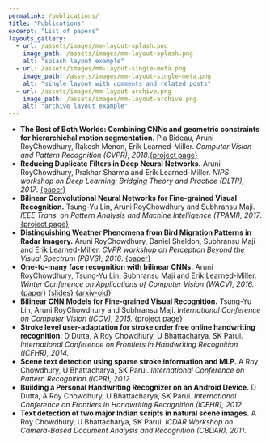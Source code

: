 ```yaml
---
permalink: /publications/
title: "Publications"
excerpt: "List of papers"
layouts_gallery:
  - url: /assets/images/mm-layout-splash.png
    image_path: /assets/images/mm-layout-splash.png
    alt: "splash layout example"
  - url: /assets/images/mm-layout-single-meta.png
    image_path: /assets/images/mm-layout-single-meta.png
    alt: "single layout with comments and related posts"
  - url: /assets/images/mm-layout-archive.png
    image_path: /assets/images/mm-layout-archive.png
    alt: "archive layout example"
---
```


* **The Best of Both Worlds: Combining CNNs and geometric constraints for hierarchichal motion segmentation.** Pia Bideau, Aruni RoyChowdhury, Rakesh Menon, Erik Learned-Miller. *Computer Vision and Pattern Recognition (CVPR), 2018*.[{project page}](http://vis-www.cs.umass.edu/motionSegmentation/website_CVPR18/index.html)
* **Reducing Duplicate Filters in Deep Neural Networks.** Aruni RoyChowdhury, Prakhar Sharma and Erik Learned-Miller. *NIPS workshop on Deep Learning: Bridging Theory and Practice (DLTP), 2017*. [{paper}](http://people.cs.umass.edu/~arunirc/downloads/pubs/redundant_filter_dltp2017.pdf)
* **Bilinear Convolutional Neural Networks for Fine-grained Visual Recognition.** Tsung-Yu Lin, Aruni RoyChowdhury and Subhransu Maji. *IEEE Trans. on Pattern Analysis and Machine Intelligence (TPAMI), 2017*. [{project page}](http://vis-www.cs.umass.edu/bcnn/) 
* **Distinguishing Weather Phenomena from Bird Migration Patterns in Radar Imagery.** Aruni RoyChowdhury, Daniel Sheldon, Subhransu Maji and Erik Learned-Miller. *CVPR workshop on Perception Beyond the Visual Spectrum (PBVS), 2016*. [{paper}](http://people.cs.umass.edu/~arunirc/downloads/pubs/cnn_radar_pbvs16.pdf)
* **One-to-many face recognition with bilinear CNNs.** Aruni RoyChowdhury, Tsung-Yu Lin, Subhransu Maji and Erik Learned-Miller. *Winter Conference on Applications of Computer Vision (WACV), 2016.* [{paper}](http://people.cs.umass.edu/~arunirc/downloads/pubs/bcnn_face_wacv16.pdf) [{slides}](http://people.cs.umass.edu/~arunirc/downloads/pubs/bcnn_face_wacv16_slides.pdf) [{arxiv-old}](http://arxiv.org/abs/1506.01342) 
* **Bilinear CNN Models for Fine-grained Visual Recognition.** Tsung-Yu Lin, Aruni RoyChowdhury and Subhransu Maji. *International Conference on Computer Vision (ICCV), 2015.* [{project page}](http://vis-www.cs.umass.edu/bcnn/)
* **Stroke level user-adaptation for stroke order free online handwriting recognition.** D Dutta, A Roy Chowdhury, U Bhattacharya, SK Parui. *International Conference on Frontiers in Handwriting Recognition (ICFHR), 2014.*
* **Scene text detection using sparse stroke information and MLP.** A Roy Chowdhury, U Bhattacharya, SK Parui. *International Conference on Pattern Recognition (ICPR), 2012.*
* **Building a Personal Handwriting Recognizer on an Android Device.** D Dutta, A Roy Chowdhury, U Bhattacharya, SK Parui. *International Conference on Frontiers in Handwriting Recognition (ICFHR), 2012.*
* **Text detection of two major Indian scripts in natural scene images.** A Roy Chowdhury, U Bhattacharya, SK Parui. *ICDAR Workshop on Camera-Based Document Analysis and Recognition (CBDAR), 2011.* 

      

